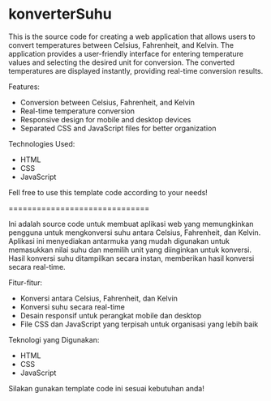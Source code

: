# konverterSuhu

This is the source code for creating a web application that allows users to convert temperatures between Celsius, Fahrenheit, and Kelvin. The application provides a user-friendly interface for entering temperature values and selecting the desired unit for conversion. The converted temperatures are displayed instantly, providing real-time conversion results.

Features:
- Conversion between Celsius, Fahrenheit, and Kelvin
- Real-time temperature conversion
- Responsive design for mobile and desktop devices
- Separated CSS and JavaScript files for better organization

Technologies Used:
- HTML
- CSS
- JavaScript

Fell free to use this template code according to your needs!

==============================


Ini adalah source code untuk membuat aplikasi web yang memungkinkan pengguna untuk mengkonversi suhu antara Celsius, Fahrenheit, dan Kelvin. Aplikasi ini menyediakan antarmuka yang mudah digunakan untuk memasukkan nilai suhu dan memilih unit yang diinginkan untuk konversi. Hasil konversi suhu ditampilkan secara instan, memberikan hasil konversi secara real-time.

Fitur-fitur:
- Konversi antara Celsius, Fahrenheit, dan Kelvin
- Konversi suhu secara real-time
- Desain responsif untuk perangkat mobile dan desktop
- File CSS dan JavaScript yang terpisah untuk organisasi yang lebih baik

Teknologi yang Digunakan:
- HTML
- CSS
- JavaScript

Silakan gunakan template code ini sesuai kebutuhan anda!
